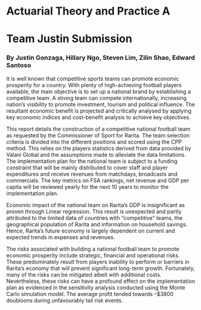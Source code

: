 # Actuarial Theory and Practice A

# Team Justin Submission 
### By Justin Gonzaga, Hillary Ngo, Steven Lim, Zilin Shao, Edward Santoso

It is well known that competitive sports teams can promote economic prosperity for a country. With plenty of high-achieving football players available, the main objective is to set up a national brand by establishing a competitive team. A strong team can compete internationally, increasing nation’s visibility to promote investment, tourism and political influence. The resultant economic benefit is projected and critically analysed by applying key economic indices and cost-benefit analysis to achieve key objectives.

This report details the construction of a competitive national football team as requested by the Commissioner of Sport for Rarita. The team selection criteria is divided into the different positions and scored using the CPP method. This relies on the players statistics derived from data provided by Valani Global and the assumptions made to alleviate the data limitations. The implementation plan for the national team is subject to a funding constraint that will be mainly distributed to cover staff and player expenditures and receive revenues from matchdays, broadcasts and commercials. The key metrics on FSA rankings, net revenue and GDP per capita will be reviewed yearly for the next 10 years to monitor the implementation plan.

Economic impact of the national team on Rarita’s GDP is insignificant as proven through Linear regression. This result is unexpected and partly attributed to the limited data of countries with “competitive” teams, the geographical population of Rarita and information on household savings. Hence, Rarita’s future economy is largely dependent on current and expected trends in expenses and revenues.

The risks associated with building a national football team to promote economic prosperity include strategic, financial and operational risks. These predominately result from players inability to perform or barriers in Rarita’s economy that will prevent significant long-term growth. Fortunately, many of the risks can be mitigated albeit with additional costs. Nevertheless, these risks can have a profound effect on the implementation plan as evidenced in the sensitivity analysis conducted using the Monte Carlo simulation model. The average profit tended towards –$3800 doubloons during unfavourably tail risk events.
